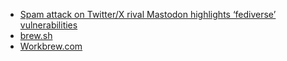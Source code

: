 - [Spam attack on Twitter/X rival Mastodon highlights ‘fediverse’ vulnerabilities](https://techcrunch.com/2024/02/20/spam-attack-on-twitter-x-rival-mastodon-highlights-fediverse-vulnerabilities/)
- [brew.sh](https://brew.sh)
- [Workbrew.com](https://workbrew.com)